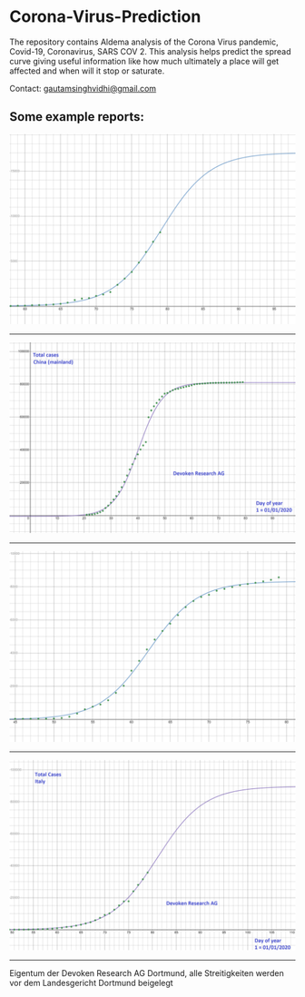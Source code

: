 # Corona-Virus-Prediction
The repository contains Aldema analysis of the Corona Virus pandemic, Covid-19, Coronavirus, SARS COV 2. This analysis helps predict the spread curve giving useful information like how much ultimately a place will get affected and when will it stop or saturate.

Contact: gautamsinghvidhi@gmail.com

## Some example reports:
![](Germany_aldema2_2400x1600.png)

<hr>

![](China_aldema2_2400x1600.png)

<hr>

![](South_korea_aldema2_2400x1600.png)

<hr>

![](Italy_aldema2_2400x1600.png)

<hr>

Eigentum der Devoken Research AG Dortmund, alle Streitigkeiten werden vor dem Landesgericht Dortmund beigelegt
